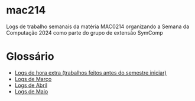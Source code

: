 # mac214
Logs de trabalho semanais da matéria MAC0214 organizando a Semana da Computação 2024 como parte do grupo de extensão SymComp

# Glossário
- [Logs de hora extra (trabalhos feitos antes do semestre iniciar)](https://github.com/clair-de-lume/mac214/blob/main/logs/hora-extra.md)
- [Logs de Março](https://github.com/clair-de-lume/mac214/blob/main/logs/março.md)
- [Logs de Abril](https://github.com/clair-de-lume/mac214/blob/main/logs/abril.md)
- [Logs de Maio](https://github.com/clair-de-lume/mac214/blob/main/logs/maio.md)
